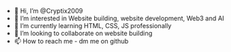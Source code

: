- 👋 Hi, I’m @Cryptix2009
- 👀 I’m interested in Website building, website development, Web3 and AI
- 🌱 I’m currently learning HTML, CSS, JS professionally
- 💞️ I’m looking to collaborate on website building
- 📫 How to reach me - dm me on github

<!---
Cryptix2009/Cryptix2009 is a ✨ special ✨ repository because its `README.md` (this file) appears on your GitHub profile.
You can click the Preview link to take a look at your changes.
--->
